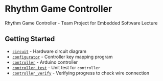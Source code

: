 # Rhythm Game Controller

Rhythm Game Controller - Team Project for Embedded Software Lecture

## Getting Started

 - [`circuit`](./circuit/) - Hardware circuit diagram
 - [`configurator`](./configurator/) - Controller key mapping program
 - [`controller`](./controller/) - Arduino controller
 - [`controller_test`](./controller_test/) - Unit test for `controller`
 - [`controller_verify`](./controller_verify/) - Verifying progress to check wire connection
